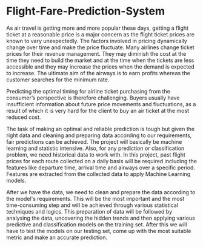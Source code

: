 # Flight-Fare-Prediction-System

As air travel is getting more and more popular these days, getting a flight ticket 
at a reasonable price is a major concern as the flight ticket prices are known to 
vary unexpectedly. The factors involved in pricing dynamically change over 
time and make the price fluctuate. Many airlines change ticket prices for their 
revenue management. They may diminish the cost at the time they need to build 
the market and at the time when the tickets are less accessible and they may 
increase the prices when the demand is expected to increase. The ultimate aim 
of the airways is to earn profits whereas the customer searches for the minimum 
rate.

Predicting the optimal timing for airline ticket purchasing from the consumer’s 
perspective is therefore challenging. Buyers usually have insufficient 
information about future price movements and fluctuations, as a result of which
it is very hard for the client to buy an air ticket at the most reduced cost.

The task of making an optimal and reliable prediction is tough but given the 
right data and cleaning and preparing data according to our requirements, fair 
predictions can be achieved. The project will basically be machine learning and
statistic intensive. Also, for any prediction or classification problem, we need 
historical data to work with. In this project, past flight prices for each route 
collected on a daily basis will be required including the features like departure 
time, arrival time and airways over a specific period. Features are extracted 
from the collected data to apply Machine Learning models.

After we have the data, we need to clean and prepare the data according to the 
model's requirements. This will be the most important and the most time-consuming step and will be achieved through various statistical techniques and 
logics. This preparation of data will be followed by analysing the data, 
uncovering the hidden trends and then applying various predictive and
classification models on the training set. After this we will have to test the 
models on our testing set, come up with the most suitable metric and make an 
accurate prediction.
